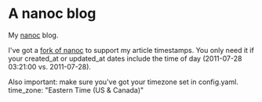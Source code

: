 # A nanoc blog

My [nanoc](http://nanoc.stoneship.org/) blog.

I've got a [fork of nanoc](https://github.com/popthestack/nanoc) to support my article timestamps.
You only need it if your created_at or updated_at dates include the time of day (2011-07-28 03:21:00 vs. 2011-07-28).

Also important: make sure you've got your timezone set in config.yaml. time_zone: "Eastern Time (US & Canada)"
